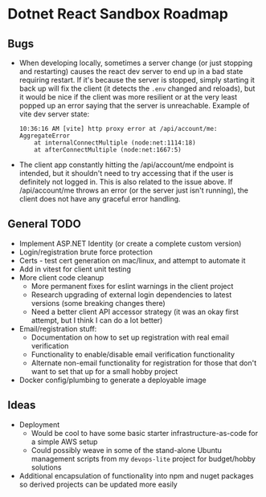 # Dotnet React Sandbox Roadmap

## Bugs

- When developing locally, sometimes a server change (or just stopping and restarting) causes the react dev server to end up in a bad state requiring restart. If it's because the server is stopped, simply starting it back up will fix the client (it detects the `.env` changed and reloads), but it would be nice if the client was more resilient or at the very least popped up an error saying that the server is unreachable. Example of vite dev server state:
  ```
  10:36:16 AM [vite] http proxy error at /api/account/me:
  AggregateError
      at internalConnectMultiple (node:net:1114:18)
      at afterConnectMultiple (node:net:1667:5)
  ```
- The client app constantly hitting the /api/account/me endpoint is intended, but it shouldn't need to try accessing that if the user is definitely not logged in. This is also related to the issue above. If /api/account/me throws an error (or the server just isn't running), the client does not have any graceful error handling.

## General TODO

- Implement ASP.NET Identity (or create a complete custom version)
- Login/registration brute force protection
- Certs - test cert generation on mac/linux, and attempt to automate it
- Add in vitest for client unit testing
- More client code cleanup
  - More permanent fixes for eslint warnings in the client project
  - Research upgrading of external login dependencies to latest versions (some breaking changes there)
  - Need a better client API accessor strategy (it was an okay first attempt, but I think I can do a lot better)
- Email/registration stuff:
  - Documentation on how to set up registration with real email verification
  - Functionality to enable/disable email verification functionality
  - Alternate non-email functionality for registration for those that don't want to set that up for a small hobby project
- Docker config/plumbing to generate a deployable image

## Ideas

- Deployment
  - Would be cool to have some basic starter infrastructure-as-code for a simple AWS setup
  - Could possibly weave in some of the stand-alone Ubuntu management scripts from my `devops-lite` project for budget/hobby solutions
- Additional encapsulation of functionality into npm and nuget packages so derived projects can be updated more easily
